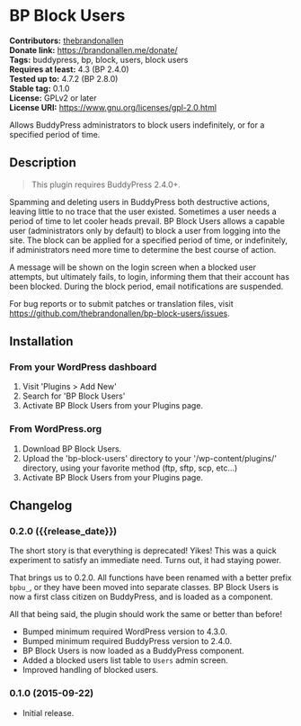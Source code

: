 # BP Block Users #
**Contributors:** [thebrandonallen](https://profiles.wordpress.org/thebrandonallen)  
**Donate link:** https://brandonallen.me/donate/  
**Tags:** buddypress, bp, block, users, block users  
**Requires at least:** 4.3 (BP 2.4.0)  
**Tested up to:** 4.7.2 (BP 2.8.0)  
**Stable tag:** 0.1.0  
**License:** GPLv2 or later  
**License URI:** https://www.gnu.org/licenses/gpl-2.0.html  

Allows BuddyPress administrators to block users indefinitely, or for a specified period of time.

## Description ##

>This plugin requires BuddyPress 2.4.0+.

Spamming and deleting users in BuddyPress both destructive actions, leaving little to no trace that the user existed. Sometimes a user needs a period of time to let cooler heads prevail. BP Block Users allows a capable user (administrators only by default) to block a user from logging into the site. The block can be applied for a specified period of time, or indefinitely, if administrators need more time to determine the best course of action.

A message will be shown on the login screen when a blocked user attempts, but ultimately fails, to login, informing them that their account has been blocked. During the block period, email notifications are suspended.

For bug reports or to submit patches or translation files, visit https://github.com/thebrandonallen/bp-block-users/issues.

## Installation ##

### From your WordPress dashboard ###

1. Visit 'Plugins > Add New'
2. Search for 'BP Block Users'
3. Activate BP Block Users from your Plugins page.

### From WordPress.org ###

1. Download BP Block Users.
2. Upload the 'bp-block-users' directory to your '/wp-content/plugins/' directory, using your favorite method (ftp, sftp, scp, etc...)
3. Activate BP Block Users from your Plugins page.

## Changelog ##

### 0.2.0 ({{release_date}}) ###
The short story is that everything is deprecated! Yikes! This was a quick experiment to satisfy an immediate need. Turns out, it had staying power.

That brings us to 0.2.0. All functions have been renamed with a better prefix `bpbu_`, or they have been moved into separate classes. BP Block Users is now a first class citizen on BuddyPress, and is loaded as a component.

All that being said, the plugin should work the same or better than before!

* Bumped minimum required WordPress version to 4.3.0.
* Bumped minimum required BuddyPress version to 2.4.0.
* BP Block Users is now loaded as a BuddyPress component.
* Added a blocked users list table to `Users` admin screen.
* Improved handling of blocked users.

### 0.1.0 (2015-09-22) ###
* Initial release.
